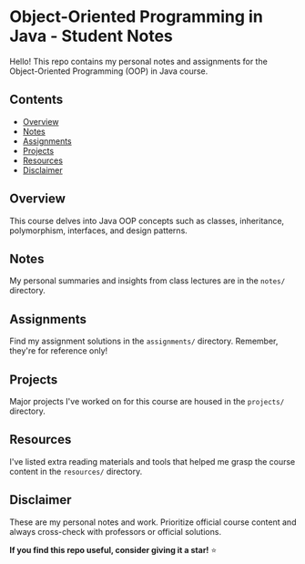 # Object-Oriented Programming in Java - Student Notes

Hello! This repo contains my personal notes and assignments for the Object-Oriented Programming (OOP) in Java course.

## Contents
- [Overview](#overview)
- [Notes](#notes)
- [Assignments](#assignments)
- [Projects](#projects)
- [Resources](#resources)
- [Disclaimer](#disclaimer)

## Overview
This course delves into Java OOP concepts such as classes, inheritance, polymorphism, interfaces, and design patterns.

## Notes
My personal summaries and insights from class lectures are in the `notes/` directory.

## Assignments
Find my assignment solutions in the `assignments/` directory. Remember, they're for reference only!

## Projects
Major projects I've worked on for this course are housed in the `projects/` directory.

## Resources
I've listed extra reading materials and tools that helped me grasp the course content in the `resources/` directory.

## Disclaimer
These are my personal notes and work. Prioritize official course content and always cross-check with professors or official solutions.

**If you find this repo useful, consider giving it a star!** ⭐️
